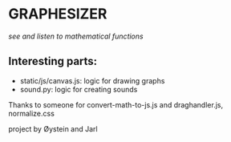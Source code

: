GRAPHESIZER
==============
*see and listen to mathematical functions*

Interesting parts:
-------------------
* static/js/canvas.js:  logic for drawing graphs
* sound.py:  logic for creating sounds

Thanks to someone for convert-math-to-js.js
and draghandler.js, normalize.css

project by Øystein and Jarl
